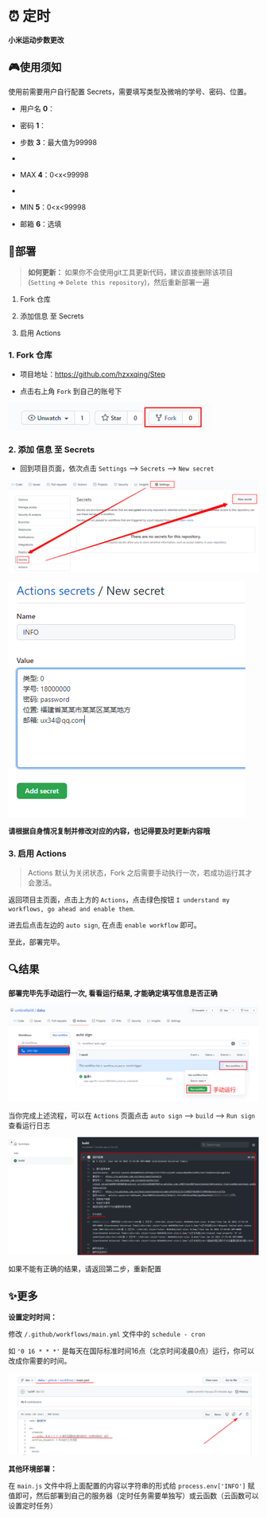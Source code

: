# ⏰ 定时

**小米运动步数更改**

## 🎮使用须知

使用前需要用户自行配置 Secrets，需要填写类型及微哨的学号、密码、位置。

*   用户名 **0**：

*   密码 **1**：

*   步数 **3**：最大值为99998
*   
*   MAX **4**：0<x<99998
*   
*   MIN **5**：0<x<99998

*   邮箱 **6**：选填

## 📐部署

> **如何更新：** 如果你不会使用git工具更新代码，建议直接删除该项目(`Setting` => `Delete this repository`)，然后重新部署一遍

1.  Fork 仓库

2.  添加信息 至 Secrets

3.  启用 Actions

### 1. Fork 仓库

*   项目地址：<https://github.com/hzxxqing/Step>

*   点击右上角 `Fork` 到自己的账号下

![fork](README.assets/qpXowZmIWeEUyrJ.png)

### 2. 添加 信息 至 Secrets

*   回到项目页面，依次点击 `Settings` --> `Secrets` --> `New secret`

![new-secret](README.assets/sxTuBFtRvzSgUaA.png)

![add-secret](README.assets/image-20220117010404506.png)

**请根据自身情况复制并修改对应的内容，也记得要及时更新内容哦**

### 3. 启用 Actions

> Actions 默认为关闭状态，Fork 之后需要手动执行一次，若成功运行其才会激活。

返回项目主页面，点击上方的 `Actions`，点击绿色按钮 `I understand my workflows, go ahead and enable them`.

进去后点击左边的 `auto sign`, 在点击 `enable workflow` 即可。


至此，部署完毕。

## 🔍结果

**部署完毕先手动运行一次, 看看运行结果, 才能确定填写信息是否正确**

![手动运行](README.assets/image-20210125215418205.png)

当你完成上述流程，可以在 `Actions` 页面点击 `auto sign` --> `build` --> `Run sign` 查看运行日志

![查看运行结果](README.assets/image-20220117020400875.png)

如果不能有正确的结果，请返回第二步，重新配置

## ✨更多

**设置定时时间：**

修改 `/.github/workflows/main.yml` 文件中的 `schedule - cron`

如 `'0 16 * * *'` 是每天在国际标准时间16点（北京时间凌晨0点）运行，你可以改成你需要的时间。

![修改时间](README.assets/image-20220117021619548.png)

**其他环境部署：**

在 `main.js` 文件中将上面配置的内容以字符串的形式给 `process.env['INFO']` 赋值即可，然后部署到自己的服务器（定时任务需要单独写）或云函数（云函数可以设置定时任务）